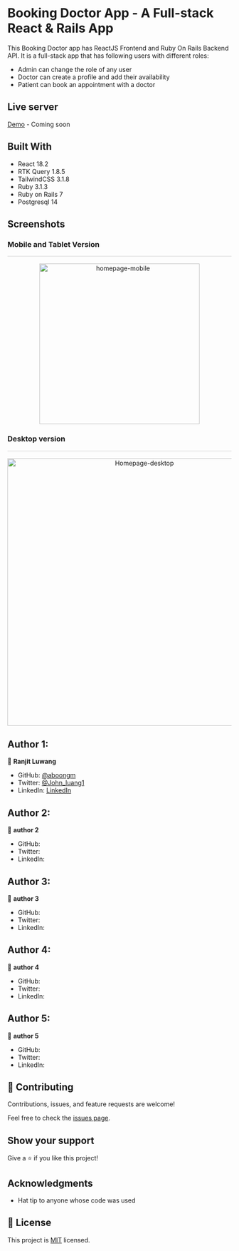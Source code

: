 # Booking Doctor App - A Full-stack React & Rails App

This Booking Doctor app has ReactJS Frontend and Ruby On Rails Backend API. It is a full-stack app that has following users with different roles:

- Admin can change the role of any user
- Doctor can create a profile and add their availability
- Patient can book an appointment with a doctor

## Live server

[Demo]("") - Coming soon

## Built With

- React 18.2
- RTK Query 1.8.5
- TailwindCSS 3.1.8
- Ruby 3.1.3
- Ruby on Rails 7
- Postgresql 14

## Screenshots

### Mobile and Tablet Version

<div style="text-align: center;border-top: 1px solid lightgray; padding-top: 16px; margin-bottom: 20px">
    <img src="" alt="homepage-mobile" width="360">
</div>

### Desktop version

<div style="text-align: center;  border-top: 1px solid lightgray; padding-top: 16px; margin-bottom: 20px">
    <img src=""  width="600" alt="Homepage-desktop">
</div>

## Author 1:

👤 **Ranjit Luwang**

- GitHub: [@aboongm](https://github.com/aboongm)
- Twitter: [@John_luang1](https://twitter.com/John_luang1)
- LinkedIn: [LinkedIn](https://www.linkedin.com/in/aboongm)

## Author 2:

👤 **author 2**

- GitHub:
- Twitter:
- LinkedIn:

## Author 3:

👤 **author 3**

- GitHub:
- Twitter:
- LinkedIn:

## Author 4:

👤 **author 4**

- GitHub:
- Twitter:
- LinkedIn:

## Author 5:

👤 **author 5**

- GitHub:
- Twitter:
- LinkedIn:

## 🤝 Contributing

Contributions, issues, and feature requests are welcome!

Feel free to check the [issues page](https://github.com/aboongm/booking-doctor-app/issues).

## Show your support

Give a ⭐️ if you like this project!

## Acknowledgments

- Hat tip to anyone whose code was used

## 📝 License

This project is [MIT](./MIT.md) licensed.
